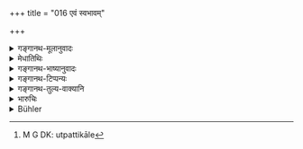 +++
title = "016 एवं स्वभावम्"

+++

<details><summary>गङ्गानथ-मूलानुवादः</summary>

Knowing this disposition to be innate in them, from the very creation of the lord, the man should make the highest effort to guard them.—(16)
</details>

<details><summary>मेधातिथिः</summary>

**प्रजापतिर्** हिरण्यगर्भः । तदीये **निसर्गे** सृष्टिकाले[^४१] **जातम्** । शिष्टं स्पष्टम् ॥ ९.१६ ॥


[^४१]:
     M G DK: utpattikāle
</details>

<details><summary>गङ्गानथ-भाष्यानुवादः</summary>

‘*Lord*’, ‘*Prajāpati*’, is Hiraṇyagarbha; the disposition was born with them at the time of creation of the world by him.

The rest is clear.—(16)
</details>

<details><summary>गङ्गानथ-टिप्पन्यः</summary>

This verse is quoted in *Vivādaratnākara* (p. 413), which adds the
following notes:—‘*Prajāpatinisargajam*,’ ‘Prajāpati is Brahmā, what
*comes about, jāyate*,’ *at the time of creation by him* (*nisarge*) is
‘*prajāpati nisargajam*’;—in *Kṛtyasārasamuccaya* (p. 99);—and in
*Vīramitrodaya* (Vyavahāra, 158b).
</details>

<details><summary>गङ्गानथ-तुल्य-वाक्यानि</summary>

**(verses 9.14-16)  
**

See Comparative notes for [Verse
9.14].
</details>

<details><summary>भारुचिः</summary>

व्यभिचारात्मकत्वम् आसां स्वभावतः । अतस् तं विदित्वा नित्यम् एता रक्ष्याः । न विश्वासाद् उपेक्षणीयाः गृहीतविनया इति कृत्वा ॥ ९.१६ ॥

_यतश् च ।_
</details>

<details><summary>Bühler</summary>

016	Knowing their disposition, which the Lord of creatures laid in them at the creation, to be such, (every) man should most strenuously exert himself to guard them.
</details>
